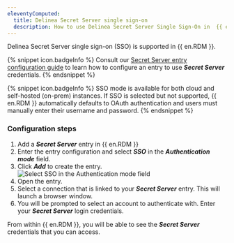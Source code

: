 ```yaml
---
eleventyComputed:
  title: Delinea Secret Server single sign-on
  description: How to use Delinea Secret Server Single Sign-On in  {{ en.RDM }}.
---
```

Delinea Secret Server single sign-on (SSO) is supported in {{ en.RDM }}.

{% snippet icon.badgeInfo %}
Consult our [Secret Server entry configuration guide](https://docs.devolutions.net/kb/remote-desktop-manager/how-to-articles/secret-server-entry-configuration/) to learn how to configure an entry to use ***Secret Server*** credentials.
{% endsnippet %}

{% snippet icon.badgeInfo %}
SSO mode is available for both cloud and self-hosted (on-prem) instances. If SSO is selected but not supported, {{ en.RDM }}  automatically defaults to OAuth authentication and users must manually enter their username and password.
{% endsnippet %}

### Configuration steps

1. Add a ***Secret Server*** entry in {{ en.RDM }}
1. Enter the entry configuration and select ***SSO*** in the ***Authentication mode*** field.
1. Click ***Add*** to create the entry.
![Select SSO in the Authentication mode field](https://cdnweb.devolutions.net/docs/en/kb/KB6154.png)
1. Open the entry.
1. Select a connection that is linked to your ***Secret Server*** entry. This will launch a browser window.
1. You will be prompted to select an account to authenticate with. Enter your ***Secret Server*** login credentials.

From within {{ en.RDM }}, you will be able to see the ***Secret Server*** credentials that you can access.
